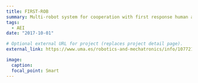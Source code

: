 ```yaml
---
title: FIRST-ROB
summary: Multi-robot system for cooperation with first response human and canine rescue teams in catastrophe scenarios
tags:
  - AEI
date: "2017-10-01"

# Optional external URL for project (replaces project detail page).
external_link: https://www.uma.es/robotics-and-mechatronics/info/107721/FIRST-ROB/

image:
  caption:
  focal_point: Smart
---
```

